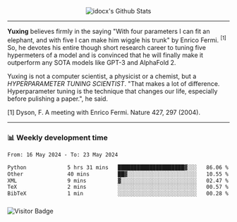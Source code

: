 <div align="center">
    <img align="center" src="https://github-readme-stats.vercel.app/api?username=idocx&show_icons=true&count_private=true&hide_border=true" alt="idocx's Github Stats"></img>
</div>

---

**Yuxing** believes firmly in the saying "With four parameters I can fit an elephant, and with five I can make him wiggle his trunk" by Enrico Fermi. <sup>[1]</sup> So, he devotes his entire though short research career to tuning five hypermeters of a model and is convinced that he will finally make it outperform any SOTA models like GPT-3 and AlphaFold 2.

Yuxing is not a computer scientist, a physicist or a chemist, but a *HYPERPARAMETER TUNING SCIENTIST*. "That makes a lot of difference. Hyperparameter tuning is the technique that changes our life, especially before pulishing a paper.", he said.

[1] Dyson, F. A meeting with Enrico Fermi. Nature 427, 297 (2004).


---

### 📊 Weekly development time
<!--START_SECTION:waka-->

```txt
From: 16 May 2024 - To: 23 May 2024

Python             5 hrs 31 mins   █████████████████████▓░░░   86.06 %
Other              40 mins         ██▓░░░░░░░░░░░░░░░░░░░░░░   10.55 %
XML                9 mins          ▓░░░░░░░░░░░░░░░░░░░░░░░░   02.47 %
TeX                2 mins          ░░░░░░░░░░░░░░░░░░░░░░░░░   00.57 %
BibTeX             1 min           ░░░░░░░░░░░░░░░░░░░░░░░░░   00.28 %
```

<!--END_SECTION:waka-->

### 

![Visitor Badge](https://visitor-badge.laobi.icu/badge?page_id=idocx.idocx)